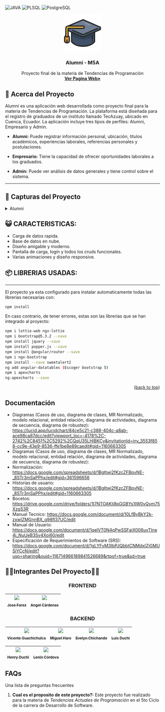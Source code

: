 <a name="readme-top"></a>
<!-- PROJECT SHIELDS -->

![JAVA](https://img.shields.io/badge/Java-ED8B00?style=for-the-badge&logo=openjdk&logoColor=white)
![PLSQL](https://img.shields.io/badge/PLSQL-F80000?style=for-the-badge&logo=oracle&logoColor=black)
![PostgreSQL](https://img.shields.io/badge/PostgreSQL-316192?style=for-the-badge&logo=postgresql&logoColor=white)
<br />
<div align="center">
  <a href="https://www.tecazuay.edu.ec/">
    <img src="src/assets/imgs/Alumni_Logo.png" alt="Logo" width="120" height="120">
  </a>

  <h3 align="center">Alumni - M5A</h3>

  <p align="center">
    Proyecto final de la materia de Tendencias de Programación
    <br />
    <a href="https://www.tecazuay.edu.ec/"><strong>Ver Pagina Web»</strong></a>
    <br />
</div>

<!-- ABOUT THE PROJECT -->
## 📖 **Acerca del Proyecto**
Alumni es una aplicación web desarrollada como proyecto final para la materia de Tendencias de Programación. La plataforma está diseñada para el registro de graduados de un instituto llamado TecAzuay, ubicado en Cuenca, Ecuador. La aplicación incluye tres tipos de perfiles: Alumni, Empresario y Admin.

- **Alumni:** Puede registrar información personal, ubicación, títulos académicos, experiencias laborales, referencias personales y postulaciones.
  
- **Empresario:** Tiene la capacidad de ofrecer oportunidades laborales a los graduados.

- **Admin:** Puede ver análisis de datos generales y tiene control sobre el sistema.

***

## 📖 **Capturas del Proyecto**
<details>
<summary>Alumni</summary>

## Pantalla de Inicio

  **Path:** [http://localhost:4200/#/inicio](http://localhost:4200/#/inicio)
    <img src="Screenshots/Cap_1.png" alt="cap1">
    <img src="Screenshots/Cap_2.png" alt="cap2">
    <img src="Screenshots/Cap_3.png" alt="cap3">
    <img src="Screenshots/Cap_4.png" alt="cap4">

  **DESCRIPCIÓN**
  <br>
  En esta ventana se explica el propósito de la aplicación. Se trata de una página web destinada al registro de graduados del instituto TecAzuay en Cuenca, Ecuador. Los perfiles incluyen Alumni, Empresario y Admin, cada uno con funciones específicas.
  
## Pantalla de Login

- **Path:** [http://localhost:4200/#/account/login](http://localhost:4200/#/account/login)

<img src="Screenshots/Cap_5.png" alt="cap5">

## Pantalla de Registro

- **Path:** [http://localhost:4200/#/account/register](http://localhost:4200/#/account/register)

<img src="Screenshots/Cap_6.png" alt="cap6">

## Pantalla Dashboard

- **Paths:** 
  - [http://localhost:4200/#/system/alumni](http://localhost:4200/#/system/alumni)
  - [http://localhost:4200/#/system/admin](http://localhost:4200/#/system/admin)
  - [http://localhost:4200/#/system/company](http://localhost:4200/#/system/company)
  
 **Descripción**
 <br>
 Esta pantalla mostrará accesos rápidos a diferentes funciones según el usuario y presentará informes.

## Pantalla de Perfil

- **Path:** [http://localhost:4200/#/system/alumni/perfil](http://localhost:4200/#/system/alumni/perfil)
  <img src="Screenshots/Cap_5.png" alt="cap5">
 **Descripción**
 <br>
  Se mostrará la foto y nombre de usuario, así como datos personales y un botón para actualizar la información.

### CRUDS
</details>

## 😺 **CARACTERISTICAS:**

- Carga de datos rapida.
- Base de datos en nube.
- Diseño amigable y moderno.
- Pantalla de carga, login y todos los cruds funcionales.
- Varias animaciones y diseño responsive.

##  📦 **LIBRERIAS USADAS:**
***

El proyecto ya esta configurado para instalar automaticamente todas las librerias necesarias con:
```bash
npm install
```
En caso contrario, de tener errores, estas son las librerias que se han integrado al proyecto:
```bash
npm i lottie-web ngx-lottie
npm i bootstrap@5.3.2 --save
npm install jquery --save
npm install popper.js --save
npm install @angular/router --save
npm i ngx-bootstrap
npm install --save sweetalert2
ng add angular-datatables (Escoger bootstrap 5)
npm i apexcharts
ng-apexcharts --save
```

<p align="right">(<a href="#readme-top">back to top</a>)</p>


## Documentación
- Diagramas (Casos de uso, diagrama de clases, MR Normalizado, modelo relacional, entidad relación, diagrama de actividades, diagrama de secuencia, diagrama de robustez): https://lucid.app/lucidchart/84ce5c21-c388-404c-a8ab-ace98ca87dcc/edit?viewport_loc=-4178%2C-2742%2C8451%2C5292%2CQqU35LHIBKCy&invitationId=inv_3553f858-cc9e-43e9-8536-ffe1be8e89caedit#gid=1160663305
- Diagramas (Casos de uso, diagrama de clases, MR Normalizado, modelo relacional, entidad relación, diagrama de actividades, diagrama de secuencia, diagrama de robustez): 
- Normalización: https://docs.google.com/spreadsheets/d/1BgItwj2fKzcZFBpvNE-_8STr3mSaPPhx/edit#gid=361596656
- Historias de usuario: https://docs.google.com/spreadsheets/d/1BgItwj2fKzcZFBpvNE-_8STr3mSaPPhx/edit#gid=1160663305
- Bocetos: https://drive.google.com/drive/folders/1I7NTOAKIi8pGGBYs1IW0vQym75XzgS3R
- Manual Tecnico: https://docs.google.com/document/d/10LfByBkY2k-zxwIZMGnnBX_g98fl37UC/edit
- Manual de Usuario: https://docs.google.com/document/d/1qelVT0N4qPwSSFaiX006uvTIne4j_NuUeB3Sv4Xoi60/edit
- Especificación de Requerimientos de Software (SRS): https://docs.google.com/document/d/1gLYFvM3IbPJQbbtCNMdxIZjGMUSiYCcN/edit?usp=sharing&ouid=116714966189841526689&rtpof=true&sd=true
## 👨‍💼Integrantes Del Proyecto🧑‍🦰

<div align="center">

### FRONTEND

| [<img src="Recursos/Integrantes/Jose.jpeg" width=115><br><sub>Jose Farez</sub>](https://github.com/Lokyre) | [<img src="Recursos/Integrantes/Angel.jpeg" width=115><br><sub>Angel Cárdenas</sub>](https://github.com/AngelCarde64) |
| :--------------------------------------------------------------------------------------------------------: | :-------------------------------------------------------------------------------------------------------------------: |

</div>

<div align="center">

### BACKEND

| [<img src="Recursos/Integrantes/Vicente.jpeg" width=115><br><sub>Vicente Guachichulca</sub>](https://github.com/UsuarioVicente) | [<img src="Recursos/Integrantes/Miguel.jpeg" width=115><br><sub>Miguel Haro</sub>](https://github.com/UsuarioMiguel) | [<img src="Recursos/Integrantes/Evelyn.jpeg" width=115><br><sub>Evelyn Chichande</sub>](https://github.com/UsuarioEvelyn) | [<img src="Recursos/Integrantes/Luis.jpeg" width=115><br><sub>Luis Duchi</sub>](https://github.com/UsuarioLuis) |
| :-----------------------------------------------------------------------------------------------------------------------------: | :------------------------------------------------------------------------------------------------------------------: | :-----------------------------------------------------------------------------------------------------------------------: | :-------------------------------------------------------------------------------------------------------------: |

| [<img src="Recursos/Integrantes/Henry.jpeg" width=115><br><sub>Henry Duchi</sub>](https://github.com/henproduchi) | [<img src="Recursos/Integrantes/Lenin.jpeg" width=115><br><sub>Lenin Córdova</sub>](https://github.com/UsuarioLenin) |
| :---------------------------------------------------------------------------------------------------------------: | :------------------------------------------------------------------------------------------------------------------: |

</div>



## FAQs
Una lista de preguntas frecuentes
1. **Cual es el proposito de este proyecto?:**
Este proyecto fue realizado para la materia de _Tendencias Actuales de Programación_ en el 5to Ciclo de la carrera de Desarrollo de Software.